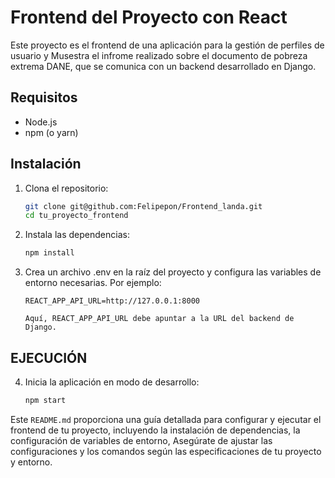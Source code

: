 # Frontend del Proyecto con React

Este proyecto es el frontend de una aplicación para la gestión de perfiles de usuario y Musestra el infrome realizado sobre el documento de pobreza extrema DANE, que se comunica con un backend desarrollado en Django.

## Requisitos

- Node.js
- npm (o yarn)

## Instalación

1. Clona el repositorio:

   ```sh
   git clone git@github.com:Felipepon/Frontend_landa.git
   cd tu_proyecto_frontend

2. Instala las dependencias:

    ```sh
    npm install

3. Crea un archivo .env en la raíz del proyecto y configura las variables de entorno necesarias. Por ejemplo:

    ```env
    REACT_APP_API_URL=http://127.0.0.1:8000

    Aquí, REACT_APP_API_URL debe apuntar a la URL del backend de Django.

 ## EJECUCIÓN

 4. Inicia la aplicación en modo de desarrollo:

    ```sh
    npm start

Este `README.md` proporciona una guía detallada para configurar y ejecutar el frontend de tu proyecto, incluyendo la instalación de dependencias, la configuración de variables de entorno, Asegúrate de ajustar las configuraciones y los comandos según las especificaciones de tu proyecto y entorno.
